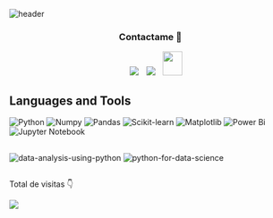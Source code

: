 
![header](https://github.com/user-attachments/assets/cb366858-e985-4d05-9efd-8267a4793022)

<h3 align="center" >Contactame 🤝 </h3>

<p align="center">

 <div align="center"  class="icons-social" style="margin-left: 10px;">
        <a   target="_blank" href=https://www.linkedin.com/in/contadornestordiaz/">
			<img src="https://img.icons8.com/doodle/40/000000/linkedin--v2.png" style="margin-left: 10px;" ></a>
        <a style="margin-left: 10px;" target="_blank" href="https://github.com/NestorDiazDataSC">
		<img src="https://img.icons8.com/doodle/40/000000/github--v1.png"></a>
           <a style="margin-left: 10px;" target="_blank" href="mailto:nestordiaz@gmail.com">
		<img src="https://img.icons8.com/doodle/2x/gmail-new.png" style=" width:35px; height:43px;"></a>
      </div>

</p>

## Languages and Tools
![Python](https://img.shields.io/badge/Python-%2314354C.svg?style=for-the-badge&logo=python&logoColor=white)
![Numpy](https://img.shields.io/badge/NumPy-%23013243.svg?style=for-the-badge&logo=numpy&logoColor=white)
![Pandas](https://img.shields.io/badge/Pandas-%23150458.svg?style=for-the-badge&logo=pandas&logoColor=white)
![Scikit-learn](https://img.shields.io/badge/scikit--learn-%23F7931E.svg?style=for-the-badge&logo=scikit-learn&logoColor=white)
![Matplotlib](https://img.shields.io/badge/Matplotlib-%23E20000.svg?style=for-the-badge&logo=matplotlib&logoColor=white)
![Power Bi](https://img.shields.io/badge/power_bi-F2C811?style=for-the-badge&logo=powerbi&logoColor=black)
![Jupyter Notebook](https://img.shields.io/badge/jupyter-%23FA0F00.svg?style=for-the-badge&logo=jupyter&logoColor=white)

##

![data-analysis-using-python](https://user-images.githubusercontent.com/94582879/179277170-d520319a-80c4-4905-adc9-dc0862df6487.png)
![python-for-data-science](https://user-images.githubusercontent.com/94582879/179277171-f0967260-daea-4a8a-a52d-693298ea4881.png)

##

<p>Total de visitas 👇</p>
<img src="https://profile-counter.glitch.me/NestorDiazDataSC/count.svg">
